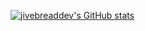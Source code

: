 
<!--
**jivebreaddev/jivebreaddev** is a ✨ _special_ ✨ repository because its `README.md` (this file) appears on your GitHub profile.

Here are some ideas to get you started:

- 🔭 I’m currently working on ...
- 🌱 I’m currently learning ...
- 👯 I’m looking to collaborate on ...
- 🤔 I’m looking for help with ...
- 💬 Ask me about ...
- 📫 How to reach me: ...
- 😄 Pronouns: ...
- ⚡ Fun fact: ...
-->

[![jivebreaddev's GitHub stats](https://github-readme-stats.vercel.app/api?username=jivebreaddev)](https://github.com/anuraghazra/github-readme-stats)


